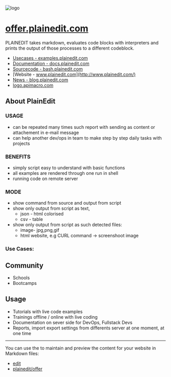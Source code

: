 ![logo](http://logo.plainedit.com/2/cover.png)

# [offer.plainedit.com](http://offer.plainedit.com/)

PLAINEDIT takes markdown, evaluates code blocks with interpreters and prints the output of those processes to a different codeblock.

+ [Usecases - examples.plainedit.com](http://examples.plainedit.com/)
+ [Documentation - docs.plainedit.com](http://docs.plainedit.com/)
+ [Sourcecode - bash.plainedit.com](http://bash.plainedit.com/)
+ [Website - www.plainedit.com](http://www.plainedit.com/)
+ [News - blog.plainedit.com](http://blog.plainedit.com/)
+ [logo.apimacro.com](https://logo.apimacro.com/)

## About  PlainEdit 

### USAGE

+ can be repeated many times such report with sending as content or attachement in e-mail message
+ can help another dev/ops in team to make step by step daily tasks with projects

### BENEFITS
+ simply script easy to understand with basic functions
+ all examples are rendered through one run in shell
+ running code on remote server 

### MODE

+ show command from source and output from script
+ show only output from script as text, 
  + json - html colorised
  + csv - table
+ show only output from script as such detected files:
  + image- jpg,png,gif
  + html website, e.g CURL command -> screenshoot image


### Use Cases:

## Community

+ Schools
+ Bootcamps


## Usage 

+ Tutorials with live code examples
+ Trainings offline / online with live coding
+ Documentation on sever side for DevOps, Fullstack Devs
+ Reports, import export settings from differents server at one moment, at one time



---

You can use the to maintain and preview the content for your website in Markdown files:

+ [edit](https://github.com/plainedit/offer/edit/main/README.md)
+ [plainedit/offer](https://github.com/plainedit/offer)
